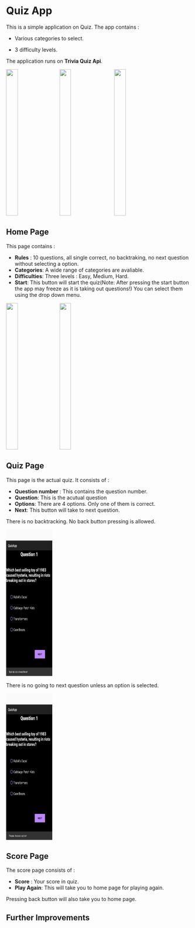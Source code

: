
# Quiz App

  

This is a simple application on Quiz. The app contains :

- Various categories to select.

- 3 difficulty levels.

  

The application runs on **Trivia Quiz Api**.

<image  src="markdown_images/HomePage.png"  height = "400px"  width = "25%">&nbsp;&nbsp;&nbsp;&nbsp;&nbsp;<image  src="markdown_images/QuizPage.png"  height = "400px"  width = "25%">&nbsp;&nbsp;&nbsp;&nbsp;&nbsp;
<image  src="markdown_images/ScorePage.png"  height = "400px"  width = "25%">

  
  

## Home Page

  
This page contains :
- **Rules** : 10 questions, all single correct, no backtraking, no next question without selecting a option.
- **Categories**: A wide range of categories are avaliable.
- **Difficulties**: Three levels : Easy, Medium, Hard.
- **Start**: This button will start the quiz(Note: After pressing the start button the app may freeze as it is taking out questions!)
You can select them using the drop down menu.

<image  src="markdown_images/CategoryOpen.png"  height = "400px"  width = "25%">&nbsp;&nbsp;&nbsp;&nbsp;&nbsp;<image  src="markdown_images/DifficultyOpen.png"  height = "400px"  width = "25%">

## Quiz Page

This page is the actual quiz. It consists of :
- **Question number** : This contains the question number.
- **Question**: This is the acutual question
- **Options**: There are 4 options. Only one of them is correct.
- **Next**: This button will take to next question.

There is no backtracking. No back button pressing is allowed.

<img src="markdown_images/BackButton.png" height="400px" width="25%">

There is no going to next question unless an option is selected.

<img src="markdown_images/NextButton.png" height="400px" width="25%">

## Score Page

The score page consists of :
- **Score** : Your score in quiz.
- **Play Again**: This will take you to home page for playing again.

Pressing back button will also take you to home page.

## Further Improvements


<!--stackedit_data:
eyJoaXN0b3J5IjpbLTg1NTAxNzg3NiwxMDQ0ODkzNjM2XX0=
-->